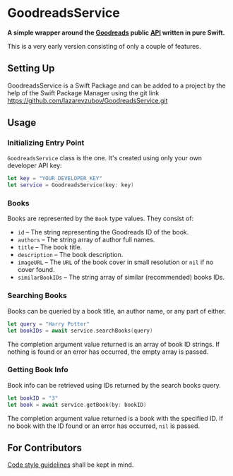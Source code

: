 # GoodreadsService

**A simple wrapper around the [Goodreads](https://goodreads.com) public [API](https://goodreads.com/api) written in pure Swift.**

This is a very early version consisting of only a couple of features.

## Setting Up

GoodreadsService is a Swift Package and can be added to a project by the help of the Swift Package Manager using the git link https://github.com/lazarevzubov/GoodreadsService.git 

## Usage

### Initializing Entry Point

`GoodreadsService` class is the one. It's created using only your own developer API key:

```swift
let key = "YOUR_DEVELOPER_KEY"
let service = GoodreadsService(key: key)
```

### Books

Books are represented by the `Book` type values. They consist of:
* `id` – The string representing the Goodreads ID of the book.
* `authors` – The string array of author full names. 
* `title` – The book title.
* `description` – The book description.
* `imageURL` – The `URL` of the book cover in small resolution or `nil` if no cover found.
* `similarBookIDs` – The string array of similar (recommended) books IDs.

### Searching Books

Books can be queried by a book title, an author name, or any part of either.

```swift
let query = "Harry Potter"
let bookIDs = await service.searchBooks(query)
```

The completion argument value returned is an array of book ID strings. If nothing is found or an error has occurred, the empty array is passed.

### Getting Book Info

Book info can be retrieved using IDs returned by the search books query.

```swift
let bookID = "3"
let book = await service.getBook(by: bookID)
```

The completion argument value returned is a book with the specified ID. If no book with the ID found or an error has occurred, `nil` is passed. 

## For Contributors

[Code style guidelines](https://github.com/lazarevzubov/Ultimate-Swift-Code-Style-Guidelines) shall be kept in mind.
